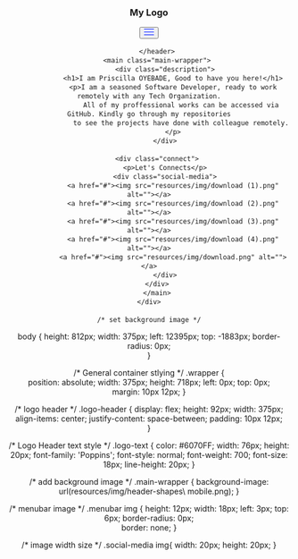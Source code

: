<div class="wrapper">
        <header class="logo-header">
            <h3 class="logo-text">My Logo</h3>
            <div class="menubar">
                <button><img src="resources/img/Union.png" alt=""></button>
            </div>
            
        </header>
        <main class="main-wrapper">
            <div class="description">
                <h1>I am Priscilla OYEBADE, Good to have you here!</h1>
                <p>I am a seasoned Software Developer, ready to work remotely with any Tech Organization.
                    All of my proffessional works can be accessed via GitHub. Kindly go through my repositories
                    to see the projects have done with colleague remotely.
                </p>
            </div>
        
        <div class="connect">
            <p>Let's Connects</p>
            <div class="social-media">
                <a href="#"><img src="resources/img/download (1).png" alt=""></a>
                <a href="#"><img src="resources/img/download (2).png" alt=""></a>
                <a href="#"><img src="resources/img/download (3).png" alt=""></a>
                <a href="#"><img src="resources/img/download (4).png" alt=""></a>
                <a href="#"><img src="resources/img/download.png" alt=""></a>
            </div>
        </div>
        </main>
    </div>

    /* set background image */
body {
  height: 812px;
  width: 375px;
  left: 12395px;
  top: -1883px;
  border-radius: 0px;   
}

/* General container stlying */
.wrapper {  
  position: absolute;
  width: 375px;
  height: 718px;
  left: 0px;
  top: 0px;      
  margin: 10px 12px;
}

/* logo header */
.logo-header {
  display: flex;
  height: 92px;
  width: 375px;  
  align-items: center;
  justify-content: space-between;
  padding: 10px 12px;  
}

/* Logo Header text style */
.logo-text {
  color: #6070FF;
  width: 76px;
  height: 20px;
  font-family: 'Poppins';
  font-style: normal;
  font-weight: 700;
  font-size: 18px;
  line-height: 20px;
}

/* add background image */ 
.main-wrapper {
    background-image: url(resources/img/header-shapes\ mobile.png);
}

/* menubar image */
.menubar img {
  height: 12px;
  width: 18px;
  left: 3px;
  top: 6px;
  border-radius: 0px;    
  border: none;
}


/* image width size */
.social-media img{
  width: 20px;
  height: 20px;
}

